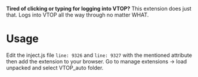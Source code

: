 **Tired of clicking or typing for logging into VTOP?**
This extension does just that. Logs into VTOP all the way through no matter WHAT.

# Usage
Edit the inject.js file `line: 9326` and `line: 9327` with the mentioned attribute then add the extension to your browser.
Go to manage extensions -> load unpacked and select VTOP_auto folder.
